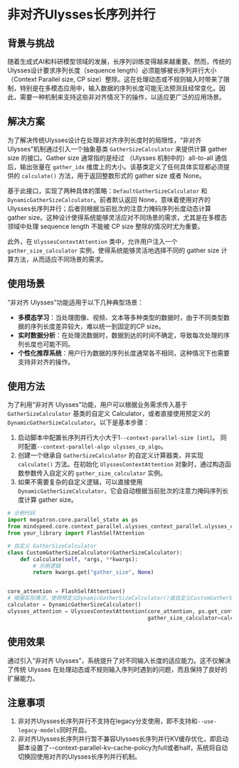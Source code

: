 # 非对齐Ulysses长序列并行

## 背景与挑战

随着生成式AI和科研模型领域的发展，长序列训练变得越来越重要。然而，传统的Ulysses设计要求序列长度（sequence length）必须能够被长序列并行大小（Context Parallel size, CP size）整除。这在处理动态或不规则输入时带来了限制，特别是在多模态应用中，输入数据的序列长度可能无法预测且经常变化。因此，需要一种机制来支持这些非对齐情况下的操作，以适应更广泛的应用场景。


## 解决方案

为了解决传统Ulysses设计在处理非对齐序列长度时的局限性，“非对齐 Ulysses”机制通过引入一个抽象基类 `GatherSizeCalculator` 来提供计算 gather size 的接口。Gather size 通常指的是经过 （Ulysses 机制中的）all-to-all 通信后，输出张量在 `gather_idx` 维度上的大小。该基类定义了任何具体实现都必须提供的 `calculate()` 方法，用于返回整数形式的 gather size 或者 None。

基于此接口，实现了两种具体的策略：`DefaultGatherSizeCalculator` 和 `DynamicGatherSizeCalculator`。前者默认返回 None，意味着使用对齐的Ulysses长序列并行；后者则根据当前批次的注意力掩码序列长度动态计算 gather size。这种设计使得系统能够灵活应对不同场景的需求，尤其是在多模态领域中处理 sequence length 不能被 CP size 整除的情况时尤为重要。

此外，在 `UlyssesContextAttention` 类中，允许用户注入一个 `gather_size_calculator` 实例，使得系统能够灵活地选择不同的 gather size 计算方法，从而适应不同场景的需求。

## 使用场景

“非对齐 Ulysses”功能适用于以下几种典型场景：

- **多模态学习**：当处理图像、视频、文本等多种类型的数据时，由于不同类型数据的序列长度差异较大，难以统一到固定的CP size。
- **实时数据分析**：在处理流数据时，数据到达的时间不确定，导致每次处理的序列长度也可能不同。
- **个性化推荐系统**：用户行为数据的序列长度通常各不相同，这种情况下也需要支持非对齐的操作。

## 使用方法

为了利用“非对齐 Ulysses”功能，用户可以根据业务需求传入基于 `GatherSizeCalculator` 基类的自定义 Calculator，或者直接使用预定义的 `DynamicGatherSizeCalculator`。以下是基本步骤：

1. 启动脚本中配置长序列并行大小大于1`--context-parallel-size [int]`。 同时配置`--context-parallel-algo ulysses_cp_algo`。
2. 创建一个继承自 `GatherSizeCalculator` 的自定义计算器类，并实现 `calculate()` 方法。在初始化 `UlyssesContextAttention` 对象时，通过构造函数参数传入自定义的 `gather_size_calculator` 实例。
3. 如果不需要复杂的自定义逻辑，可以直接使用 `DynamicGatherSizeCalculator`，它会自动根据当前批次的注意力掩码序列长度计算 gather size。

```python
# 示例代码
import megatron.core.parallel_state as ps
from mindspeed.core.context_parallel.ulysses_context_parallel.ulysses_context_parallel import UlyssesContextAttention, GatherSizeCalculator, DynamicGatherSizeCalculator
from your_library import FlashSelfAttention

# 自定义 GatherSizeCalculator
class CustomGatherSizeCalculator(GatherSizeCalculator):
    def calculate(self, *args, **kwargs):
        # 示例逻辑
        return kwargs.get("gather_size", None)


core_attention = FlashSelfAttention()
# 根据实际情况，使用预定义DynamicGatherSizeCalculator()或自定义CustomGatherSizeCalculator()
calculator = DynamicGatherSizeCalculator()
ulysses_attention = UlyssesContextAttention(core_attention, ps.get_context_parallel_group(),
                                            gather_size_calculator=calculator)

```

## 使用效果

通过引入“非对齐 Ulysses”，系统提升了对不同输入长度的适应能力。这不仅解决了传统 Ulysses 在处理动态或不规则输入序列时遇到的问题，而且保持了良好的扩展能力。

## 注意事项

1. 非对齐Ulysses长序列并行不支持在legacy分支使用，即不支持和`--use-legacy-models`同时开启。
2. 非对齐Ulysses长序列并行暂不兼容Ulysses长序列并行KV缓存优化，即启动脚本设置了--context-parallel-kv-cache-policy为full或者half，系统将自动切换回使用对齐的Ulysses长序列并行机制。